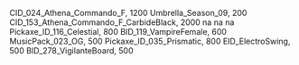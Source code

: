 CID_024_Athena_Commando_F, 1200
Umbrella_Season_09, 200
CID_153_Athena_Commando_F_CarbideBlack, 2000
na
na
na
Pickaxe_ID_116_Celestial, 800
BID_119_VampireFemale, 600
MusicPack_023_OG, 500
Pickaxe_ID_035_Prismatic, 800
EID_ElectroSwing, 500
BID_278_VigilanteBoard, 500
